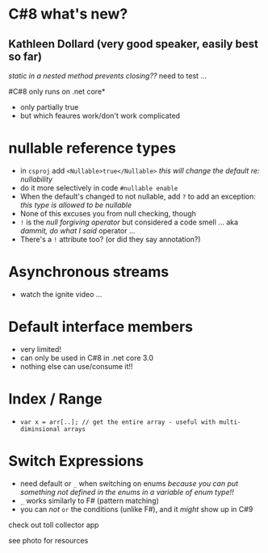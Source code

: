 # C#8 what's new?

## Kathleen Dollard (very good speaker, easily best so far)

_static in a nested method prevents closing??_
  need to test ...
  
#C#8 only runs on .net core*
- only partially true
- but which feaures work/don't work complicated
  
# nullable reference types
  - in `csproj` add `<Nullable>true</Nullable>`
  _this will change the default re: nullability_
  - do it more selectively in code `#nullable enable`
  - When the default's changed to not nullable, add `?` to add an exception: _this type is allowed to be nullable_
  - None of this excuses you from null checking, though
  - `!` is the _null forgiving operator_ but considered a code smell ... aka _dammit, do what I said_ operator ...
  - There's a `!` attribute too? (or did they say annotation?)

# Asynchronous streams
  - watch the ignite video ...
  
# Default interface members
- very limited!
- can only be used in C#8 in .net core 3.0
- nothing else can use/consume it!!  

# Index / Range
- `var x = arr[..]; // get the entire array - useful with multi-diminsional arrays`

# Switch Expressions
  - need default or `_` when switching on enums
  _because you can put something not defined in the enums in a variable of enum type!!_
  - `_` works similarly to F# (pattern matching)
  - you can *not* `or` the conditions (unlike F#), and it *might* show up in C#9

check out toll collector app

see photo for resources

